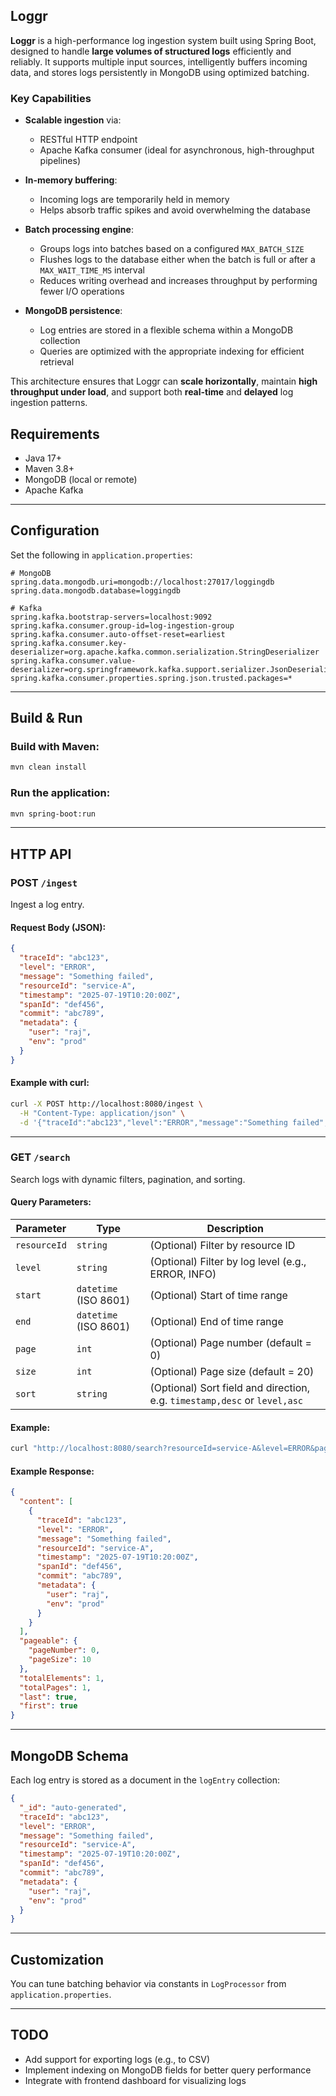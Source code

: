 ## Loggr

**Loggr** is a high-performance log ingestion system built using Spring Boot, designed to handle **large volumes of structured logs** efficiently and reliably. It supports multiple input sources, intelligently buffers incoming data, and stores logs persistently in MongoDB using optimized batching.

### Key Capabilities

- **Scalable ingestion** via:
  - RESTful HTTP endpoint
  - Apache Kafka consumer (ideal for asynchronous, high-throughput pipelines)

- **In-memory buffering**:
  - Incoming logs are temporarily held in memory
  - Helps absorb traffic spikes and avoid overwhelming the database

- **Batch processing engine**:
  - Groups logs into batches based on a configured `MAX_BATCH_SIZE`
  - Flushes logs to the database either when the batch is full or after a `MAX_WAIT_TIME_MS` interval
  - Reduces writing overhead and increases throughput by performing fewer I/O operations

- **MongoDB persistence**:
  - Log entries are stored in a flexible schema within a MongoDB collection
  - Queries are optimized with the appropriate indexing for efficient retrieval

This architecture ensures that Loggr can **scale horizontally**, maintain **high throughput under load**, and support both **real-time** and **delayed** log ingestion patterns.


## Requirements

- Java 17+
- Maven 3.8+
- MongoDB (local or remote)
- Apache Kafka

---

## Configuration

Set the following in `application.properties`:

```properties
# MongoDB
spring.data.mongodb.uri=mongodb://localhost:27017/loggingdb
spring.data.mongodb.database=loggingdb

# Kafka
spring.kafka.bootstrap-servers=localhost:9092
spring.kafka.consumer.group-id=log-ingestion-group
spring.kafka.consumer.auto-offset-reset=earliest
spring.kafka.consumer.key-deserializer=org.apache.kafka.common.serialization.StringDeserializer
spring.kafka.consumer.value-deserializer=org.springframework.kafka.support.serializer.JsonDeserializer
spring.kafka.consumer.properties.spring.json.trusted.packages=*
```

---

## Build & Run

### Build with Maven:

```bash
mvn clean install
```

### Run the application:

```bash
mvn spring-boot:run
```

---

## HTTP API

### POST `/ingest`

Ingest a log entry.

#### Request Body (JSON):

```json
{
  "traceId": "abc123",
  "level": "ERROR",
  "message": "Something failed",
  "resourceId": "service-A",
  "timestamp": "2025-07-19T10:20:00Z",
  "spanId": "def456",
  "commit": "abc789",
  "metadata": {
    "user": "raj",
    "env": "prod"
  }
}
```

#### Example with curl:

```bash
curl -X POST http://localhost:8080/ingest \
  -H "Content-Type: application/json" \
  -d '{"traceId":"abc123","level":"ERROR","message":"Something failed","resourceId":"service-A","timestamp":"2025-07-19T10:20:00Z","spanId":"def456","commit":"abc789","metadata":{"user":"raj","env":"prod"}}'
```

---

### GET `/search`

Search logs with dynamic filters, pagination, and sorting.

#### Query Parameters:

| Parameter    | Type                  | Description                                                               |
|--------------|-----------------------|---------------------------------------------------------------------------|
| `resourceId` | `string`              | (Optional) Filter by resource ID                                          |
| `level`      | `string`              | (Optional) Filter by log level (e.g., ERROR, INFO)                        |
| `start`      | `datetime` (ISO 8601) | (Optional) Start of time range                                            |
| `end`        | `datetime` (ISO 8601) | (Optional) End of time range                                              |
| `page`       | `int`                 | (Optional) Page number (default = 0)                                      |
| `size`       | `int`                 | (Optional) Page size (default = 20)                                       |
| `sort`       | `string`              | (Optional) Sort field and direction, e.g. `timestamp,desc` or `level,asc` |

#### Example:

```bash
curl "http://localhost:8080/search?resourceId=service-A&level=ERROR&page=0&size=10&sort=timestamp,desc"
```

#### Example Response:

```json
{
  "content": [
    {
      "traceId": "abc123",
      "level": "ERROR",
      "message": "Something failed",
      "resourceId": "service-A",
      "timestamp": "2025-07-19T10:20:00Z",
      "spanId": "def456",
      "commit": "abc789",
      "metadata": {
        "user": "raj",
        "env": "prod"
      }
    }
  ],
  "pageable": {
    "pageNumber": 0,
    "pageSize": 10
  },
  "totalElements": 1,
  "totalPages": 1,
  "last": true,
  "first": true
}
```

---

## MongoDB Schema

Each log entry is stored as a document in the `logEntry` collection:

```json
{
  "_id": "auto-generated",
  "traceId": "abc123",
  "level": "ERROR",
  "message": "Something failed",
  "resourceId": "service-A",
  "timestamp": "2025-07-19T10:20:00Z",
  "spanId": "def456",
  "commit": "abc789",
  "metadata": {
    "user": "raj",
    "env": "prod"
  }
}
```

---

## Customization

You can tune batching behavior via constants in `LogProcessor` from `application.properties`.

---

## TODO

- Add support for exporting logs (e.g., to CSV)
- Implement indexing on MongoDB fields for better query performance
- Integrate with frontend dashboard for visualizing logs
